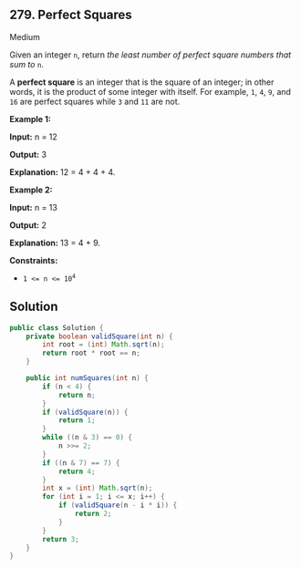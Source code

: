 ## 279\. Perfect Squares

Medium

Given an integer `n`, return _the least number of perfect square numbers that sum to_ `n`.

A **perfect square** is an integer that is the square of an integer; in other words, it is the product of some integer with itself. For example, `1`, `4`, `9`, and `16` are perfect squares while `3` and `11` are not.

**Example 1:**

**Input:** n = 12

**Output:** 3

**Explanation:** 12 = 4 + 4 + 4. 

**Example 2:**

**Input:** n = 13

**Output:** 2

**Explanation:** 13 = 4 + 9. 

**Constraints:**

*   <code>1 <= n <= 10<sup>4</sup></code>

## Solution

```java
public class Solution {
    private boolean validSquare(int n) {
        int root = (int) Math.sqrt(n);
        return root * root == n;
    }

    public int numSquares(int n) {
        if (n < 4) {
            return n;
        }
        if (validSquare(n)) {
            return 1;
        }
        while ((n & 3) == 0) {
            n >>= 2;
        }
        if ((n & 7) == 7) {
            return 4;
        }
        int x = (int) Math.sqrt(n);
        for (int i = 1; i <= x; i++) {
            if (validSquare(n - i * i)) {
                return 2;
            }
        }
        return 3;
    }
}
```